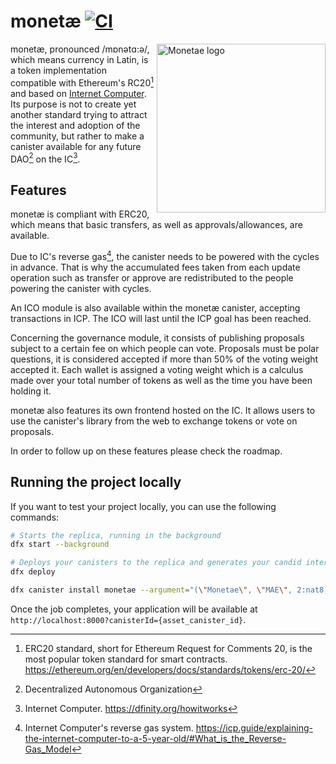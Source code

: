# monetæ [![CI](https://github.com/hugolgst/monetae/actions/workflows/ci.yml/badge.svg)](https://github.com/hugolgst/monetae/actions/workflows/ci.yml)

<img src="https://user-images.githubusercontent.com/15371828/154586561-b40df7d7-d2d8-4c38-b673-c850c636a563.svg" align="right" alt="Monetae logo" width="270">

monetæ, pronounced /mɒnətɑ:ə/, which means currency in Latin, is a token implementation compatible with Ethereum's RC20[^1] and based on [Internet Computer](https://dfinity.org/howitworks).
Its purpose is not to create yet another standard trying to attract the interest and adoption of the community, but rather to make a canister available for any future DAO[^2] on the IC[^3].

## Features
monetæ is compliant with ERC20, which means that basic transfers, as well as approvals/allowances, are available. 

Due to IC's reverse gas[^4], the canister needs to be powered with the cycles in advance. That is why the accumulated fees taken from each update operation such as transfer or approve are redistributed to the people powering the canister with cycles.

An ICO module is also available within the monetæ canister, accepting transactions in ICP. The ICO will last until the ICP goal has been reached.

Concerning the governance module, it consists of publishing proposals subject to a certain fee on which people can vote. Proposals must be polar questions, it is considered accepted if more than 50% of the voting weight accepted it.
Each wallet is assigned a voting weight which is a calculus made over your total number of tokens as well as the time you have been holding it.

monetæ also features its own frontend hosted on the IC. It allows users to use the canister's library from the web to exchange tokens or vote on proposals.

In order to follow up on these features please check the roadmap.

## Running the project locally

If you want to test your project locally, you can use the following commands:

```bash
# Starts the replica, running in the background
dfx start --background

# Deploys your canisters to the replica and generates your candid interface
dfx deploy

dfx canister install monetae --argument="(\"Monetae\", \"MAE\", 2:nat8, 1:nat8, principal \"kp36f-wbon5-rq45k-vo3r3-fjwqq-jxufl-znnnn-5k35g-7xugj-ggthi-mqe\", 500000000:nat, principal \"kp36f-wbon5-rq45k-vo3r3-fjwqq-jxufl-znnnn-5k35g-7xugj-ggthi-mqe\")"
```

Once the job completes, your application will be available at `http://localhost:8000?canisterId={asset_canister_id}`.

[^1]: ERC20 standard, short for Ethereum Request for Comments 20, is the most popular token standard for smart contracts. https://ethereum.org/en/developers/docs/standards/tokens/erc-20/
[^2]: Decentralized Autonomous Organization
[^3]: Internet Computer. https://dfinity.org/howitworks
[^4]: Internet Computer's reverse gas system. https://icp.guide/explaining-the-internet-computer-to-a-5-year-old/#What_is_the_Reverse-Gas_Model
